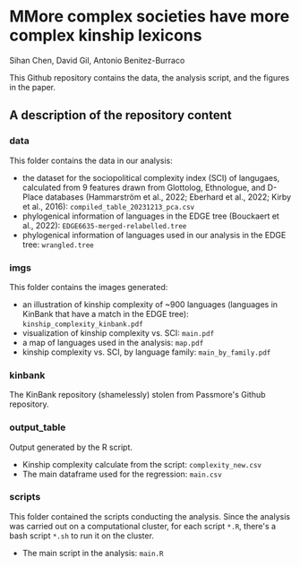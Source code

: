 # MMore complex societies have more complex kinship lexicons
Sihan Chen, David Gil, Antonio Benitez-Burraco

This Github repository contains the data, the analysis script, and the figures in the paper.

## A description of the repository content

### data
This folder contains the data in our analysis:
- the dataset for the sociopolitical complexity index (SCI) of langugaes, calculated from 9 features drawn from Glottolog, Ethnologue, and D-Place databases (Hammarström et al., 2022; Eberhard et al., 2022; Kirby et al., 2016): `compiled_table_20231213_pca.csv`
- phylogenical information of languages in the EDGE tree (Bouckaert et al., 2022): `EDGE6635-merged-relabelled.tree`
- phylogenical information of languages used in our analysis in the EDGE tree: `wrangled.tree`

### imgs
This folder contains the images generated:
- an illustration of kinship complexity of ~900 languages (languages in KinBank that have a match in the EDGE tree): `kinship_complexity_kinbank.pdf`
- visualization of kinship complexity vs. SCI: `main.pdf`
- a map of languages used in the analysis: `map.pdf`
- kinship complexity vs. SCI, by language family: `main_by_family.pdf`

### kinbank
The KinBank repository (shamelessly) stolen from Passmore's Github repository.

### output_table
Output generated by the R script.
- Kinship complexity calculate from the script: `complexity_new.csv`
- The main dataframe used for the regression: `main.csv`

### scripts
This folder contained the scripts conducting the analysis. Since the analysis was carried out on a computational cluster, for each script `*.R`, there's a bash script `*.sh` to run it on the cluster. 
- The main script in the analysis: `main.R`
